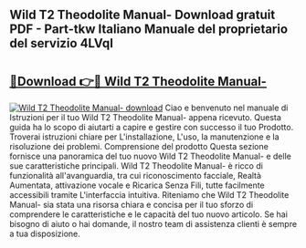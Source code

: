 ## Wild T2 Theodolite Manual- Download gratuit PDF - Part-tkw Italiano Manuale del proprietario del servizio 4LVqI

# <h2><a href="http://dfffngx.blite.top/?on=Wild+T2+Theodolite+Manual-">🔗Download 👉🔴 Wild T2 Theodolite Manual-</a></h2>

[![Wild T2 Theodolite Manual- download](https://i.imgur.com/lujVjoI.png)](http://dfffngx.blite.top/?on=Wild+T2+Theodolite+Manual-)
Ciao e benvenuto nel manuale di Istruzioni per il tuo Wild T2 Theodolite Manual- appena ricevuto. Questa guida ha lo scopo di aiutarti a capire e gestire con successo il tuo Prodotto. Troverai istruzioni chiare per L'installazione, L'uso, la manutenzione e la risoluzione dei problemi. Comprensione del prodotto Questa sezione fornisce una panoramica del tuo nuovo Wild T2 Theodolite Manual- e delle sue caratteristiche principali. Wild T2 Theodolite Manual- è ricco di funzionalità all'avanguardia, tra cui riconoscimento facciale, Realtà Aumentata, attivazione vocale e Ricarica Senza Fili, tutte facilmente accessibili tramite L'interfaccia intuitiva. Riteniamo che Wild T2 Theodolite Manual- sia stata una risorsa chiara e concisa per il tuo sforzo di comprendere le caratteristiche e le capacità del tuo nuovo articolo. Se hai bisogno di aiuto o hai domande, il nostro team di assistenza clienti è sempre a tua disposizione.
